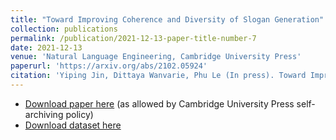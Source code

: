 ```yaml
---
title: "Toward Improving Coherence and Diversity of Slogan Generation"
collection: publications
permalink: /publication/2021-12-13-paper-title-number-7
date: 2021-12-13
venue: 'Natural Language Engineering, Cambridge University Press'
paperurl: 'https://arxiv.org/abs/2102.05924'
citation: 'Yiping Jin, Dittaya Wanvarie, Phu Le (In press). Toward Improving Coherence and Diversity of Slogan Generation. Accepted to <i> Natural Language Engineering</i>. Cambridge University Press, UK.'
---
```


- [Download paper here](https://yipingnus.github.io/files/nle2021.pdf) (as allowed by Cambridge University Press self-archiving policy)
- [Download dataset here](https://github.com/YipingNUS/slogan-generation-dataset)
